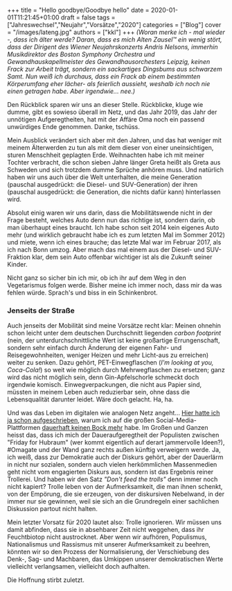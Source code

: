 +++
title = "Hello goodbye/Goodbye hello"
date = 2020-01-01T11:21:45+01:00
draft = false
tags = ["Jahreswechsel","Neujahr","Vorsätze","2020"]
categories = ["Blog"]
cover = "/images/lateng.jpg"
authors = ["kkl"]
+++
*(Woran merke ich - mal wieder -, dass ich älter werde? Daran, dass es mich Alten Zausel&trade; ein wenig stört, dass der Dirigent des Wiener Neujahrskonzerts Andris Nelsons, immerhin Musikdirektor des Boston Symphony Orchestra und Gewandhauskapellmeister des Gewandhausorchesters Leipzig, keinen Frack zur Arbeit trägt, sondern ein sackartiges Dingsbums aus schwarzem Samt. Nun weiß ich durchaus, dass ein Frack ab einem bestimmten Körperumfang eher lächer- als feierlich aussieht, weshalb ich noch nie einen getragen habe. Aber irgendwie... nee.)*

Den Rückblick sparen wir uns an dieser Stelle. Rückblicke, kluge wie dumme, gibt es sowieso überall im Netz, und das Jahr 2019, das Jahr der unnötigen Aufgeregtheiten, hat mit der Affäre Oma noch ein passend unwürdiges Ende genommen. Danke, tschüss.

Mein Ausblick verändert sich aber mit den Jahren, und das hat weniger mit meinem Älterwerden zu tun als mit dem dieser von einer uneinsichtigen, sturen Menschheit geplagten Erde. Weihnachten habe ich mit meiner Tochter verbracht, die schon sieben Jahre länger Greta heißt als Greta aus Schweden und sich trotzdem dumme Sprüche anhören muss. Und natürlich haben wir uns auch über die Welt unterhalten, die meine Generation (pauschal ausgedrückt: die Diesel- und SUV-Generation) der ihren (pauschal ausgedrückt: die Generation, die nichts dafür kann) hinterlassen wird.

Absolut einig waren wir uns darin, dass die Mobilitätswende nicht in der Frage besteht, welches Auto denn nun das richtige ist, sondern darin, ob man überhaupt eines braucht. Ich habe schon seit 2014 kein eigenes Auto mehr (und wirklich gebraucht habe ich es zum letzten Mal im Sommer 2012) und miete, wenn ich eines brauche; das letzte Mal war im Februar 2017, als ich nach Bonn umzog. Aber mach das mal einem aus der Diesel- und SUV-Fraktion klar, dem sein Auto offenbar wichtiger ist als die Zukunft seiner Kinder.

Nicht ganz so sicher bin ich mir, ob ich ihr auf dem Weg in den Vegetarismus folgen werde. Bisher meine ich immer noch, dass mir da was fehlen würde. Sprach's und biss in ein Schinkenbrot.

### Jenseits der Straße

Auch jenseits der Mobilität sind meine Vorsätze recht klar: Meinen ohnehin schon leicht unter dem deutschen Durchschnitt liegenden *carbon footprint* (nein, der unterdurchschnittliche Wert ist keine großartige Errungenschaft, sondern sehr einfach durch Änderung der eigenen Fahr- und Reisegewohnheiten, weniger Heizen und mehr Licht-aus zu erreichen) weiter zu senken. Dazu gehört, PET-Einwegflaschen (*I'm looking at you, Coca-Cola!*) so weit wie möglich durch Mehrwegflaschen zu ersetzen; ganz wird das nicht möglich sein, denn Gin-Apfelschorle schmeckt doch irgendwie komisch. Einwegverpackungen, die nicht aus Papier sind, müssten in meinem Leben auch reduzierbar sein, ohne dass die Lebensqualität darunter leidet. Wäre doch gelacht. Ha, ha.

Und was das Leben im digitalen wie analogen Netz angeht... [Hier hatte ich ja schon aufgeschrieben](../zwitscherpause/), warum ich auf die großen Social-Media-Plattformen [dauerhaft keinen Bock mehr](../zwitscherpause-eine-woche-spaeter/) habe. Im Großen und Ganzen heisst das, dass ich mich der Daueraufgeregtheit der Populisten zwischen "Friday for Hubraum" (wer kommt eigentlich auf derart jammervolle Ideen?), #Omagate und der Wand ganz rechts außen künftig verweigern werde. Ja, ich weiß, dass zur Demokratie auch der Diskurs gehört, aber der Dauerlärm in nicht nur sozialen, sondern auch vielen herkömmlichen Massenmedien geht nicht vom engagierten Diskurs aus, sondern ist das Ergebnis reiner Trollerei. Und haben wir den Satz *"Don't feed the trolls"* denn immer noch nicht kapiert? Trolle leben von der Aufmerksamkeit, die man ihnen schenkt, von der Empörung, die sie erzeugen, von der diskursiven Nebelwand, in der immer nur sie gewinnen, weil sie sich an die Grundregeln einer sachlichen Diskussion partout nicht halten.

Mein letzter Vorsatz für 2020 lautet also: Trolle ignorieren. Wir müssen uns damit abfinden, dass sie in absehbarer Zeit nicht weggehen, dass ihr Feuchtbiotop nicht austrocknet. Aber wenn wir aufhören, Populismus, Nationalismus und Rassismus mit unserer Aufmerksamkeit zu beehren, könnten wir so den Prozess der Normalisierung, der Verschiebung des Denk-, Sag- und Machbaren, das Umkippen unserer demokratischen Werte vielleicht verlangsamen, vielleicht doch aufhalten.

Die Hoffnung stirbt zuletzt.

